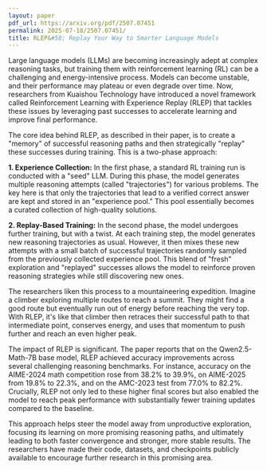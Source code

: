 ```yaml
---
layout: paper
pdf_url: https://arxiv.org/pdf/2507.07451
permalink: 2025-07-18/2507.07451/
title: RLEP&#58; Replay Your Way to Smarter Language Models
---
```




Large language models (LLMs) are becoming increasingly adept at complex reasoning tasks, but training them with reinforcement learning (RL) can be a challenging and energy-intensive process. Models can become unstable, and their performance may plateau or even degrade over time. Now, researchers from Kuaishou Technology have introduced a novel framework called Reinforcement Learning with Experience Replay (RLEP) that tackles these issues by leveraging past successes to accelerate learning and improve final performance.

The core idea behind RLEP, as described in their paper, is to create a "memory" of successful reasoning paths and then strategically "replay" these successes during training. This is a two-phase approach:

**1. Experience Collection:** In the first phase, a standard RL training run is conducted with a "seed" LLM. During this phase, the model generates multiple reasoning attempts (called "trajectories") for various problems. The key here is that only the trajectories that lead to a verified correct answer are kept and stored in an "experience pool." This pool essentially becomes a curated collection of high-quality solutions.

**2. Replay-Based Training:** In the second phase, the model undergoes further training, but with a twist. At each training step, the model generates new reasoning trajectories as usual. However, it then mixes these new attempts with a small batch of successful trajectories randomly sampled from the previously collected experience pool. This blend of "fresh" exploration and "replayed" successes allows the model to reinforce proven reasoning strategies while still discovering new ones.

The researchers liken this process to a mountaineering expedition. Imagine a climber exploring multiple routes to reach a summit. They might find a good route but eventually run out of energy before reaching the very top. With RLEP, it's like that climber then retraces their successful path to that intermediate point, conserves energy, and uses that momentum to push further and reach an even higher peak.

The impact of RLEP is significant. The paper reports that on the Qwen2.5-Math-7B base model, RLEP achieved accuracy improvements across several challenging reasoning benchmarks. For instance, accuracy on the AIME-2024 math competition rose from 38.2% to 39.9%, on AIME-2025 from 19.8% to 22.3%, and on the AMC-2023 test from 77.0% to 82.2%. Crucially, RLEP not only led to these higher final scores but also enabled the model to reach peak performance with substantially fewer training updates compared to the baseline.

This approach helps steer the model away from unproductive exploration, focusing its learning on more promising reasoning paths, and ultimately leading to both faster convergence and stronger, more stable results. The researchers have made their code, datasets, and checkpoints publicly available to encourage further research in this promising area.